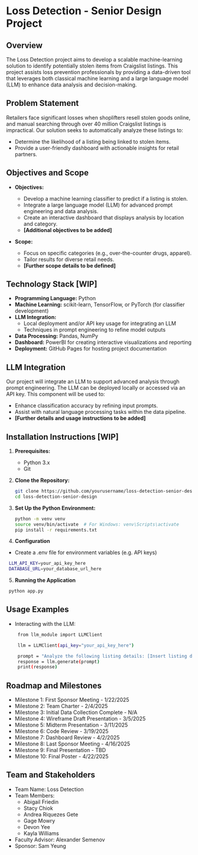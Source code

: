 # Loss Detection - Senior Design Project

## Overview

The Loss Detection project aims to develop a scalable machine-learning solution to identify potentially stolen items from Craigslist listings. This project assists loss prevention professionals by providing a data-driven tool that leverages both classical machine learning and a large language model (LLM) to enhance data analysis and decision-making.

## Problem Statement

Retailers face significant losses when shoplifters resell stolen goods online, and manual searching through over 40 million Craigslist listings is impractical. Our solution seeks to automatically analyze these listings to:
- Determine the likelihood of a listing being linked to stolen items.
- Provide a user-friendly dashboard with actionable insights for retail partners.

## Objectives and Scope

- **Objectives:**
  - Develop a machine learning classifier to predict if a listing is stolen.
  - Integrate a large language model (LLM) for advanced prompt engineering and data analysis.
  - Create an interactive dashboard that displays analysis by location and category.
  - **[Additional objectives to be added]**

- **Scope:**
  - Focus on specific categories (e.g., over-the-counter drugs, apparel).
  - Tailor results for diverse retail needs.
  - **[Further scope details to be defined]**

## Technology Stack [WIP]

- **Programming Language:** Python
- **Machine Learning:** scikit-learn, TensorFlow, or PyTorch (for classifier development)
- **LLM Integration:**  
  - Local deployment and/or API key usage for integrating an LLM  
  - Techniques in prompt engineering to refine model outputs
- **Data Processing:** Pandas, NumPy
- **Dashboard:** PowerBI for creating interactive visualizations and reporting
- **Deployment:** GitHub Pages for hosting project documentation

## LLM Integration

Our project will integrate an LLM to support advanced analysis through prompt engineering. The LLM can be deployed locally or accessed via an API key. This component will be used to:
- Enhance classification accuracy by refining input prompts.
- Assist with natural language processing tasks within the data pipeline.
- **[Further details and usage instructions to be added]**

## Installation Instructions [WIP]

1. **Prerequisites:**
   - Python 3.x
   - Git

2. **Clone the Repository:**
   ```bash
   git clone https://github.com/yourusername/loss-detection-senior-design.git
   cd loss-detection-senior-design

3. **Set Up the Python Environment:**
   ```bash
   python -m venv venv
   source venv/bin/activate  # For Windows: venv\Scripts\activate
   pip install -r requirements.txt
4. **Configuration**
  - Create a .env file for environment variables (e.g. API keys)
  ```bash
   LLM_API_KEY=your_api_key_here
   DATABASE_URL=your_database_url_here
   ```
5. **Running the Application**
  ```bash
   python app.py
   ```
## Usage Examples
- Interacting with the LLM:
  ```bash
   from llm_module import LLMClient

   llm = LLMClient(api_key="your_api_key_here") 

   prompt = "Analyze the following listing details: [Insert listing data here]"
   response = llm.generate(prompt)
   print(response)
  ```

## Roadmap and Milestones
- Milestone 1: First Sponsor Meeting - 1/22/2025
- Milestone 2: Team Charter - 2/4/2025
- Milestone 3: Initial Data Collection Complete - N/A
- Milestone 4: Wireframe Draft Presentation - 3/5/2025
- Milestone 5: Midterm Presentation - 3/11/2025
- Milestone 6: Code Review - 3/19/2025
- Milestone 7: Dashboard Review - 4/2/2025
- Milestone 8: Last Sponsor Meeting - 4/16/2025
- Milestone 9: Final Presentation - TBD
- Milestone 10: Final Poster - 4/22/2025

## Team and Stakeholders
- Team Name: Loss Detection
- Team Members:
  - Abigail Friedin
  - Stacy Chiok
  - Andrea Riquezes Gete
  - Gage Mowry
  - Devon Yee
  - Kayla Williams
- Faculty Advisor: Alexander Semenov
- Sponsor: Sam Yeung
